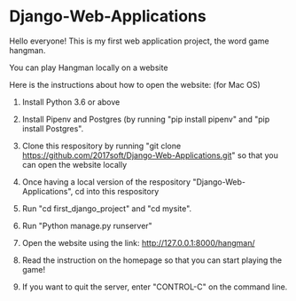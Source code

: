 # Django-Web-Applications
Hello everyone! This is my first web application project, the word game hangman.

You can play Hangman locally on a website

Here is the instructions about how to open the website: (for Mac OS)

1. Install Python 3.6 or above

2. Install Pipenv and Postgres (by running "pip install pipenv" and "pip install Postgres".

3. Clone this respository by running "git clone https://github.com/2017soft/Django-Web-Applications.git" so that you can open
   the website locally

4. Once having a local version of the respository "Django-Web-Applications", cd into this respository

5. Run "cd first_django_project" and "cd mysite".

6. Run "Python manage.py runserver"

7. Open the website using the link: http://127.0.0.1:8000/hangman/

8. Read the instruction on the homepage so that you can start playing the game!

9. If you want to quit the server, enter "CONTROL-C" on the command line.
